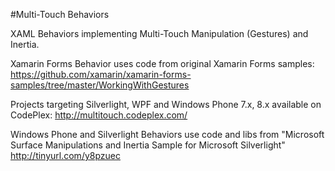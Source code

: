 #Multi-Touch Behaviors

XAML Behaviors implementing Multi-Touch Manipulation (Gestures) and Inertia.

Xamarin Forms Behavior uses code from original Xamarin Forms samples: https://github.com/xamarin/xamarin-forms-samples/tree/master/WorkingWithGestures

Projects targeting Silverlight, WPF and Windows Phone 7.x, 8.x available on CodePlex: http://multitouch.codeplex.com/

Windows Phone and Silverlight Behaviors use code and libs from "Microsoft Surface Manipulations and Inertia Sample for Microsoft Silverlight" http://tinyurl.com/y8pzuec
